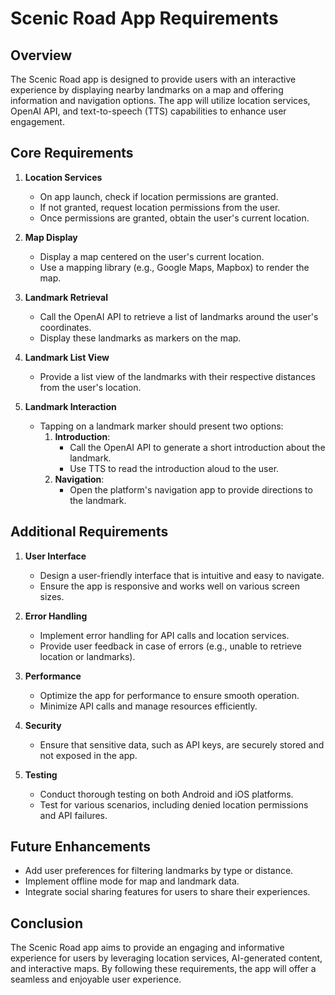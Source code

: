 # Scenic Road App Requirements

## Overview

The Scenic Road app is designed to provide users with an interactive experience by displaying nearby landmarks on a map and offering information and navigation options. The app will utilize location services, OpenAI API, and text-to-speech (TTS) capabilities to enhance user engagement.

## Core Requirements

1. **Location Services**
   - On app launch, check if location permissions are granted.
   - If not granted, request location permissions from the user.
   - Once permissions are granted, obtain the user's current location.

2. **Map Display**
   - Display a map centered on the user's current location.
   - Use a mapping library (e.g., Google Maps, Mapbox) to render the map.

3. **Landmark Retrieval**
   - Call the OpenAI API to retrieve a list of landmarks around the user's coordinates.
   - Display these landmarks as markers on the map.

4. **Landmark List View**
   - Provide a list view of the landmarks with their respective distances from the user's location.

5. **Landmark Interaction**
   - Tapping on a landmark marker should present two options:
     1. **Introduction**: 
        - Call the OpenAI API to generate a short introduction about the landmark.
        - Use TTS to read the introduction aloud to the user.
     2. **Navigation**:
        - Open the platform's navigation app to provide directions to the landmark.

## Additional Requirements

1. **User Interface**
   - Design a user-friendly interface that is intuitive and easy to navigate.
   - Ensure the app is responsive and works well on various screen sizes.

2. **Error Handling**
   - Implement error handling for API calls and location services.
   - Provide user feedback in case of errors (e.g., unable to retrieve location or landmarks).

3. **Performance**
   - Optimize the app for performance to ensure smooth operation.
   - Minimize API calls and manage resources efficiently.

4. **Security**
   - Ensure that sensitive data, such as API keys, are securely stored and not exposed in the app.

5. **Testing**
   - Conduct thorough testing on both Android and iOS platforms.
   - Test for various scenarios, including denied location permissions and API failures.

## Future Enhancements

- Add user preferences for filtering landmarks by type or distance.
- Implement offline mode for map and landmark data.
- Integrate social sharing features for users to share their experiences.

## Conclusion

The Scenic Road app aims to provide an engaging and informative experience for users by leveraging location services, AI-generated content, and interactive maps. By following these requirements, the app will offer a seamless and enjoyable user experience.
